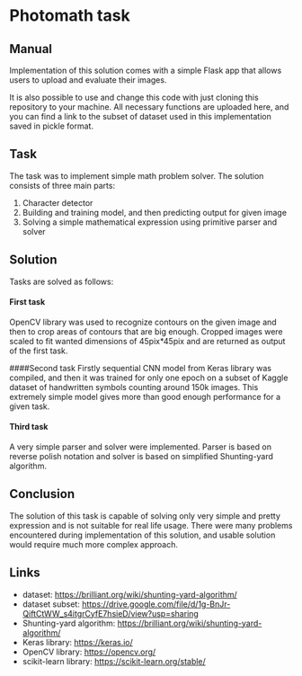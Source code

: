 # Photomath task
## Manual
Implementation of this solution comes with a simple Flask app that allows users to upload 
and evaluate their images.

It is also possible to use and change this code with just cloning this repository to
your machine. All necessary functions are uploaded here, and you can find a link to 
the subset of dataset used in this implementation saved in pickle format.

## Task
The task was to implement simple math problem solver. 
The solution consists of three main parts:
1. Character detector
2. Building and training model, and then predicting output for given image
3. Solving a simple mathematical expression using primitive parser and solver

## Solution
Tasks are solved as follows:
#### First task
OpenCV library was used to recognize contours on the given image and then to
crop areas of contours that are big enough.
Cropped images were scaled to fit wanted dimensions of 45pix*45pix and are returned 
as output of the first task.

####Second task
Firstly sequential CNN model from Keras library was compiled, and then it was trained
for only one epoch on a subset of Kaggle dataset of handwritten symbols counting 
around 150k images. 
This extremely simple model gives more than good enough performance for a given task.

#### Third task
A very simple parser and solver were implemented. Parser is based on reverse polish notation 
and solver is based on simplified Shunting-yard algorithm.

## Conclusion
The solution of this task is capable of solving only very simple and pretty expression
and is not suitable for real life usage. There were many problems encountered during 
implementation of this solution, and usable solution would require much more complex
approach.

## Links
- dataset: https://brilliant.org/wiki/shunting-yard-algorithm/
- dataset subset: https://drive.google.com/file/d/1g-BnJr-QiftCtWW_s4itgrCyfE7hsieD/view?usp=sharing
- Shunting-yard algorithm: https://brilliant.org/wiki/shunting-yard-algorithm/
- Keras library: https://keras.io/
- OpenCV library: https://opencv.org/
- scikit-learn library: https://scikit-learn.org/stable/